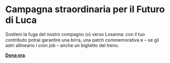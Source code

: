 # Campagna straordinaria per il Futuro di Luca

Sostieni la fuga del nostro compagno (✊) verso Losanna: con il tuo contributo potrai garantire una birra, una patch commemorativa e – se gli astri allineano i cron job – anche un biglietto del treno.

**[Dona ora](https://freedomflotilla.info/sostieni-freedom-flotilla-italia/)**.
